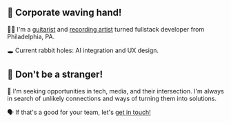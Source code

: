 ## 👋 Corporate waving hand!

<!--
**joelaul/joelaul** is a ✨ _special_ ✨ repository because its `README.md` (this file) appears on your GitHub profile.

Here are some ideas to get you started:

- 🔭 I’m currently working on ...
- 🌱 I’m currently learning ...
- 👯 I’m looking to collaborate on ...
- 🤔 I’m looking for help with ...
- 💬 Ask me about ...
- 📫 How to reach me: ...
- 😄 Pronouns: ...
- ⚡ Fun fact: ...
-->

👨‍💻 I'm a [guitarist](http://www.instagram.com/joelaul) and [recording artist](https://open.spotify.com/artist/6o2NWnXwAdnP9xxSCBHKcY?si=3ir4-yNlQumzG5vLZlSD2A) turned fullstack developer from Philadelphia, PA. 

🕳️ Current rabbit holes: AI integration and UX design.

## 💬 Don't be a stranger!

👀 I'm seeking opportunities in tech, media, and their intersection. I'm always in search of unlikely connections and ways of turning them into solutions. 

🗣️ If that's a good for your team, let's [get in touch!](http://joelaul.dev)
